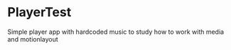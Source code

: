 # PlayerTest
Simple player app with hardcoded music to study how to work with media and motionlayout
